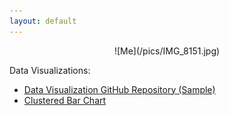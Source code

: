 ```yaml
---
layout: default
---
```


<p style="text-align: center;">![Me](/pics/IMG_8151.jpg) </p>

Data Visualizations:

- [Data Visualization GitHub Repository (Sample)](https://github.com/danewertz/SampleDataViz)
- [Clustered Bar Chart](/DataVisualizations/index.md)
